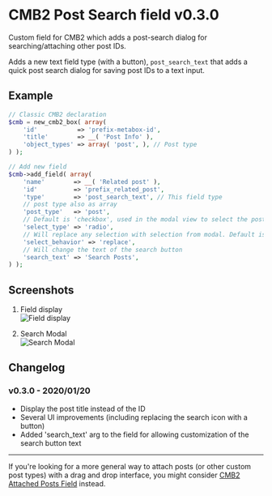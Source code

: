 CMB2 Post Search field v0.3.0
=============================

Custom field for CMB2 which adds a post-search dialog for searching/attaching other post IDs.

Adds a new text field type (with a button), `post_search_text` that adds a quick post search dialog for saving post IDs to a text input.

## Example

```php
// Classic CMB2 declaration
$cmb = new_cmb2_box( array(
	'id'           => 'prefix-metabox-id',
	'title'        => __( 'Post Info' ),
	'object_types' => array( 'post', ), // Post type
) );

// Add new field
$cmb->add_field( array(
	'name'        => __( 'Related post' ),
	'id'          => 'prefix_related_post',
	'type'        => 'post_search_text', // This field type
	// post type also as array
	'post_type'   => 'post',
	// Default is 'checkbox', used in the modal view to select the post type
	'select_type' => 'radio',
	// Will replace any selection with selection from modal. Default is 'add'
	'select_behavior' => 'replace',
	// Will change the text of the search button
	'search_text' => 'Search Posts',
) );
```

## Screenshots

1. Field display  
![Field display](https://raw.githubusercontent.com/WebDevStudios/CMB2-Post-Search-field/master/post-search-field.png)

2. Search Modal  
![Search Modal](https://raw.githubusercontent.com/WebDevStudios/CMB2-Post-Search-field/master/post-search-dialog.png)

## Changelog

### v0.3.0 - 2020/01/20
* Display the post title instead of the ID
* Several UI improvements (including replacing the search icon with a button)
* Added 'search_text' arg to the field for allowing customization of the search button text

----

If you're looking for a more general way to attach posts (or other custom post types) with a drag and drop interface, you might consider [CMB2 Attached Posts Field](https://github.com/WebDevStudios/cmb2-attached-posts) instead.
